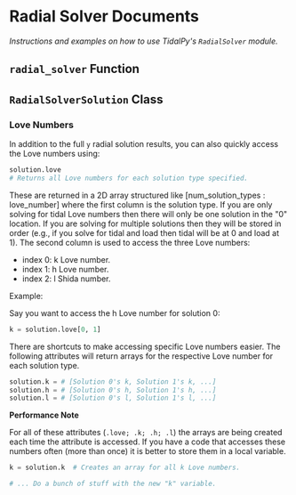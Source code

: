 # Radial Solver Documents
_Instructions and examples on how to use TidalPy's `RadialSolver` module._

## `radial_solver` Function

## `RadialSolverSolution` Class

### Love Numbers
In addition to the full `y` radial solution results, you can also quickly access the Love numbers using:

```python
solution.love  
# Returns all Love numbers for each solution type specified.
```

These are returned in a 2D array structured like [num_solution_types : love_number] where the first column is the
solution type. If you are only solving for tidal Love numbers then there will only be one solution in the "0" location.
If you are solving for multiple solutions then they will be stored in order (e.g., if you solve for tidal and load then
tidal will be at 0 and load at 1). The second column is used to access the three Love numbers:
- index 0: k Love number.
- index 1: h Love number.
- index 2: l Shida number.

Example:

Say you want to access the h Love number for solution 0:

```python
k = solution.love[0, 1]
```

There are shortcuts to make accessing specific Love numbers easier. The following attributes will return arrays for the
respective Love number for each solution type.

```python
solution.k = # [Solution 0's k, Solution 1's k, ...]
solution.h = # [Solution 0's h, Solution 1's h, ...]
solution.l = # [Solution 0's l, Solution 1's l, ...]
```

**Performance Note**

For all of these attributes (`.love; .k; .h; .l`) the arrays are being created each time the attribute is accessed.
If you have a code that accesses these numbers often (more than once) it is better to store them in a local variable.

```python
k = solution.k  # Creates an array for all k Love numbers.

# ... Do a bunch of stuff with the new "k" variable.
```
